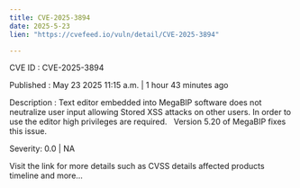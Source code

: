 ```yaml
---
title: CVE-2025-3894
date: 2025-5-23
lien: "https://cvefeed.io/vuln/detail/CVE-2025-3894"

---
```


CVE ID : CVE-2025-3894

Published :  May 23
2025
11:15 a.m. | 1 hour
43 minutes ago

Description : Text editor embedded into MegaBIP software does not neutralize user input allowing Stored XSS attacks on other users. In order to use the editor high privileges are required.  
Version 5.20 of MegaBIP fixes this issue.

Severity: 0.0 | NA

Visit the link for more details
such as CVSS details
affected products
timeline
and more...
